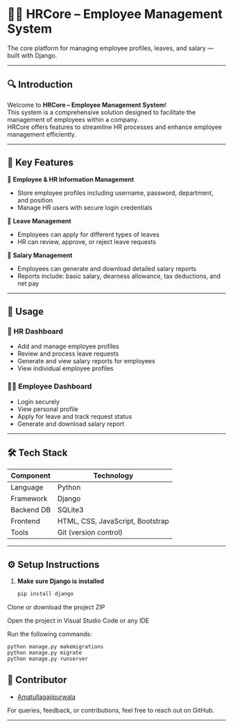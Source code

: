 # 🧑‍💼 HRCore – Employee Management System  
The core platform for managing employee profiles, leaves, and salary — built with Django.

---

## 🔍 Introduction  
Welcome to **HRCore – Employee Management System**!  
This system is a comprehensive solution designed to facilitate the management of employees within a company.  
HRCore offers features to streamline HR processes and enhance employee management efficiently.

---

## 🎯 Key Features

👥 **Employee & HR Information Management**  
- Store employee profiles including username, password, department, and position  
- Manage HR users with secure login credentials

🛫 **Leave Management**  
- Employees can apply for different types of leaves  
- HR can review, approve, or reject leave requests

💸 **Salary Management**  
- Employees can generate and download detailed salary reports  
- Reports include: basic salary, dearness allowance, tax deductions, and net pay

---

## 🧭 Usage

### 🔐 HR Dashboard  
- Add and manage employee profiles  
- Review and process leave requests  
- Generate and view salary reports for employees  
- View individual employee profiles

### 👨‍💻 Employee Dashboard  
- Login securely  
- View personal profile  
- Apply for leave and track request status  
- Generate and download salary report

---

## 🛠️ Tech Stack

| Component       | Technology                    |
|------------------|-------------------------------|
| Language         | Python                        |
| Framework        | Django                        |
| Backend DB       | SQLite3                       |
| Frontend         | HTML, CSS, JavaScript, Bootstrap |
| Tools            | Git (version control)         |

---

## ⚙️ Setup Instructions

1. **Make sure Django is installed**  
   ```bash
   pip install django


Clone or download the project ZIP

Open the project in Visual Studio Code or any IDE

Run the following commands:

    python manage.py makemigrations
    python manage.py migrate
    python manage.py runserver

  

## 👥 Contributor

- [Amatullagajipurwala](https://github.com/Amatullagajipurwala)


For queries, feedback, or contributions, feel free to reach out on GitHub.


---
